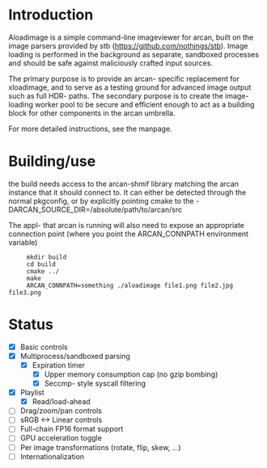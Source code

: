Introduction
============
Aloadimage is a simple command-line imageviewer for arcan, built on the image
parsers provided by stb (https://github.com/nothings/stb). Image loading is
performed in the background as separate, sandboxed processes and should be safe
against maliciously crafted input sources.

The primary purpose is to provide an arcan- specific replacement for
xloadimage, and to serve as a testing ground for advanced image output such as
full HDR- paths. The secondary purpose is to create the image- loading worker
pool to be secure and efficient enough to act as a building block for other
components in the arcan umbrella.

For more detailed instructions, see the manpage.

Building/use
============
the build needs access to the arcan-shmif library matching the arcan instance
that it should connect to. It can either be detected through the normal
pkgconfig, or by explicitly pointing cmake to the
-DARCAN\_SOURCE\_DIR=/absolute/path/to/arcan/src

The appl- that arcan is running will also need to expose an appropriate
connection point (where you point the ARCAN\_CONNPATH environment variable)

         mkdir build
         cd build
         cmake ../
         make
         ARCAN_CONNPATH=something ./aloadimage file1.png file2.jpg file3.png

Status
======
 - [x] Basic controls
 - [x] Multiprocess/sandboxed parsing
   - [x] Expiration timer
	 - [x] Upper memory consumption cap (no gzip bombing)
	 - [x] Seccmp- style syscall filtering
 - [x] Playlist
   - [x] Read/load-ahead
 - [ ] Drag/zoom/pan controls
 - [ ] sRGB <-> Linear controls
 - [ ] Full-chain FP16 format support
 - [ ] GPU acceleration toggle
 - [ ] Per image transformations (rotate, flip, skew, ...)
 - [ ] Internationalization
